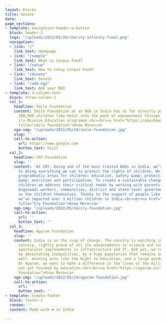 ```yaml
---
layout: blocks
title: donate
date: 
page_sections:
- template: navigation-header-w-button
  block: header-2
  logo: "/uploads/2022/05/26/charity-infinity-final.png"
  navigation:
  - link: "/"
    link_text: Homepage
  - link: "/sample"
    link_text: What is Corpus Fund?
  - link: "/setup"
    link_text: How to setup Corpus Fund?
  - link: "/donate"
    link_text: Donate
  - link: "/add-ngo"
    link_text: Add your NGO
- template: 3-column-text
  block: three-column-1
  col_1:
    headline: Smile Foundation
    content: Smile Foundation as an NGO in India has so far directly put more than
      200,000 children like Hetal into the path of empowerment through education through
      its Mission Education programme.<br><br><a href="https://akashmanoharan.github.io/ubuild-jekyll/smile"
      title="smile foundation">Know More</a>
    ngo-img: "/uploads/2022/05/24/smile-foundation.jpg"
    slug: ''
    call-to-action:
      url: https://www.google.com
      button_text: Visit
  col_2:
    headline: CRY Foundation
    slug: ''
    content: 'At CRY, being one of the most trusted NGOs in India, we’re committed
      to doing everything we can to protect the rights of children. We work on 4 key
      programmatic areas for children: education, safety &amp; protection, health
      &amp; nutrition and participation. To create a sustainable change for India’s
      children we address their critical needs by working with parents, teachers,
      Anganwadi workers, communities, district and state-level governments as well
      as the children themselves. Thanks to the support of people like you, so far
      we’ve impacted over 3 million children in India.<br><br><a href="https://akashmanoharan.github.io/ubuild-jekyll/cry"
      title="Cry Foundation">Know More</a>'
    ngo-img: "/uploads/2022/05/24/cry-foundation.jpg"
    call-to-action:
      url: ''
      button_text: ''
  col_3:
    headline: Agaram Foundation
    slug: ''
    content: India is on the cusp of change. The country is marching into the 21st
      century, rightly proud of all its advancements in science and technology, its
      spectacular improvements in infrastructure and IT. And yet, we're weighed down
      by devastating inequalities, by a huge population that remains untouched by
      well- meaning acts like the Right to Education, and a large gender inequality.
      At Agaram, we want to make a difference in the lives of the millions who are
      not yet touched by education.<br><br><a href="https://agaram.in/" title="Agaram
      Foundation">Know More</a>
    ngo-img: "/uploads/2022/05/24/agaram-foundation.jpg"
    call-to-action:
      url: ''
      button_text: ''
- template: simple-footer
  block: footer-1
  random: ''
  content: Made with ❤︎ in India

---
```

